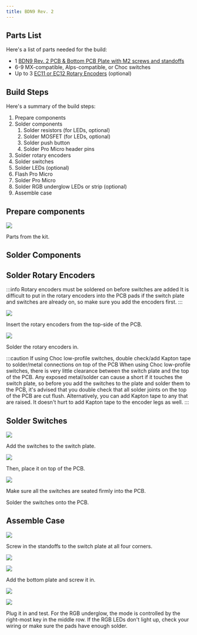 ```yaml
---
title: BDN9 Rev. 2
---
```


## Parts List

Here's a list of parts needed for the build:

* 1 [BDN9 Rev. 2 PCB & Bottom PCB Plate with M2 screws and standoffs](https://keeb.io/products/bdn9-rev-2-3x3-9-key-macropad-rotary-encoder-and-rgb)
* 6-9 MX-compatible, Alps-compatible, or Choc switches
* Up to 3 [EC11 or EC12 Rotary Encoders](https://keeb.io/products/rotary-encoder-ec11) \(optional)

## Build Steps

Here's a summary of the build steps:

1. Prepare components
2. Solder components
    1. Solder resistors \(for LEDs, optional\)
    2. Solder MOSFET \(for LEDs, optional\)
    3. Solder push button
    4. Solder Pro Micro header pins
3. Solder rotary encoders
4. Solder switches
5. Solder LEDs \(optional\)
6. Flash Pro Micro
7. Solder Pro Micro
8. Solder RGB underglow LEDs or strip \(optional\)
9. Assemble case

## Prepare components

![](https://s3.amazonaws.com/docs.keeb.io/assets/images/bdn9-rev2/IMG_8814.jpg)

Parts from the kit.

## Solder Components

## Solder Rotary Encoders

:::info Rotary encoders must be soldered on before switches are added
It is difficult to put in the rotary encoders into the PCB pads if the switch plate and switches are already on, so make sure you add the encoders first.
:::

![](https://s3.amazonaws.com/docs.keeb.io/assets/images/bdn9-rev2/IMG_8816.jpg)

Insert the rotary encoders from the top-side of the PCB.

![](https://s3.amazonaws.com/docs.keeb.io/assets/images/bdn9-rev2/IMG_8817.jpg)

Solder the rotary encoders in.

:::caution If using Choc low-profile switches, double check/add Kapton tape to solder/metal connections on top of the PCB
When using Choc low-profile switches, there is very little clearance between the switch plate and the top of the PCB. Any exposed metal/solder can cause a short if it touches the switch plate, so before you add the switches to the plate and solder them to the PCB, it's advised that you double check that all solder joints on the top of the PCB are cut flush. Alternatively, you can add Kapton tape to any that are raised. It doesn't hurt to add Kapton tape to the encoder legs as well.
:::

## Solder Switches

![](https://s3.amazonaws.com/docs.keeb.io/assets/images/bdn9-rev2/IMG_8818.jpg)

Add the switches to the switch plate.

![](https://s3.amazonaws.com/docs.keeb.io/assets/images/bdn9-rev2/IMG_8821.jpg)

Then, place it on top of the PCB.

![](https://s3.amazonaws.com/docs.keeb.io/assets/images/bdn9-rev2/IMG_8820.jpg)

Make sure all the switches are seated firmly into the PCB.

Solder the switches onto the PCB.

## Assemble Case

![](https://s3.amazonaws.com/docs.keeb.io/assets/images/bdn9-rev2/IMG_8822.jpg) 

Screw in the standoffs to the switch plate at all four corners.

![](https://s3.amazonaws.com/docs.keeb.io/assets/images/bdn9-rev2/IMG_8823.jpg) 

![](https://s3.amazonaws.com/docs.keeb.io/assets/images/bdn9-rev2/IMG_8824.jpg)

Add the bottom plate and screw it in.

![](https://s3.amazonaws.com/docs.keeb.io/assets/images/bdn9-rev2/IMG_8825.jpg)

![](https://s3.amazonaws.com/docs.keeb.io/assets/images/bdn9-rev2/IMG_8826.jpg)

Plug it in and test. For the RGB underglow, the mode is controlled by the right-most key in the middle row. If the RGB LEDs don't light up, check your wiring or make sure the pads have enough solder.
